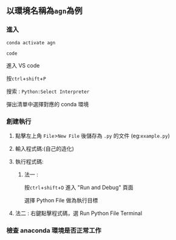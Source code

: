 ## 以環境名稱為`agn`為例
### 進入
```
conda activate agn
```
```
code
```

進入 VS code

按`ctrl`+`shift`+`P`

搜索 : `Python:Select Interpreter`

彈出清單中選擇對應的 conda 環境

### 創建執行
1. 點擊左上角 `File`>`New File` 後儲存為 `.py` 的文件 (eg:`example.py`)

2. 輸入程式碼:(自己的造化)

3. 執行程式碼:

   1. 法一 :

      按`ctrl`+`shift`+`D` 進入 "Run and Debug" 頁面

      選擇 Python File 做為執行目標
 2. 法二 :
    右鍵點擊程式碼，選 Run Python File Terminal

### 檢查 anaconda 環境是否正常工作
